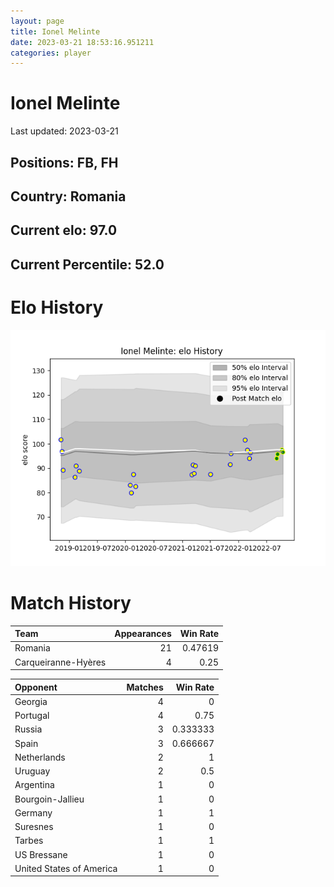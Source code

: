 ```yaml
---  
layout: page  
title: Ionel Melinte  
date: 2023-03-21 18:53:16.951211  
categories: player  
---
```

# Ionel Melinte


Last updated: 2023-03-21
## Positions: FB, FH

## Country: Romania

## Current elo: 97.0

## Current Percentile: 52.0

# Elo History


![elo history](history_IonelMelinte.png)
# Match History


| Team                |   Appearances |   Win Rate |
|:--------------------|--------------:|-----------:|
| Romania             |            21 |    0.47619 |
| Carqueiranne-Hyères |             4 |    0.25    |

| Opponent                 |   Matches |   Win Rate |
|:-------------------------|----------:|-----------:|
| Georgia                  |         4 |   0        |
| Portugal                 |         4 |   0.75     |
| Russia                   |         3 |   0.333333 |
| Spain                    |         3 |   0.666667 |
| Netherlands              |         2 |   1        |
| Uruguay                  |         2 |   0.5      |
| Argentina                |         1 |   0        |
| Bourgoin-Jallieu         |         1 |   0        |
| Germany                  |         1 |   1        |
| Suresnes                 |         1 |   0        |
| Tarbes                   |         1 |   1        |
| US Bressane              |         1 |   0        |
| United States of America |         1 |   0        |